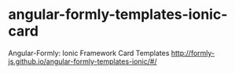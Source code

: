 # angular-formly-templates-ionic-card
Angular-Formly: Ionic Framework Card Templates http://formly-js.github.io/angular-formly-templates-ionic/#/
